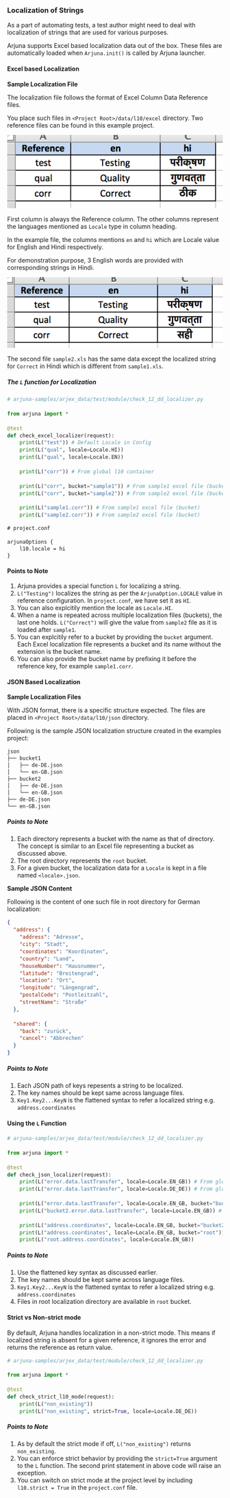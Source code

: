 ### Localization of Strings

As a part of automating tests, a test author might need to deal with localization of strings that are used for various purposes.

Arjuna supports Excel based localization data out of the box. These files are automatically loaded when `Arjuna.init()` is called by Arjuna launcher.

#### Excel based Localization

**Sample Localization File**

The localization file follows the format of Excel Column Data Reference files.

You place such files in `<Project Root>/data/l10/excel` directory. Two reference files can be found in this example project.

<img src="img/l10_1.png">

First column is always the Reference column. The other columns represent the languages mentioned as `Locale` type in column heading.

In the example file, the columns mentions `en` and `hi` which are Locale value for English and Hindi respectively.

For demonstration purpose, 3 English words are provided with corresponding strings in Hindi.

<img src="img/l10_2.png">

The second file `sample2.xls` has the same data except the localized string for `Correct` in Hindi which is different from `sample1.xls`.

##### The `L` function for Localization

```python
# arjuna-samples/arjex_data/test/module/check_12_dd_localizer.py

from arjuna import *

@test
def check_excel_localizer(request):
    print(L("test")) # Default Locale in Config
    print(L("qual", locale=Locale.HI))
    print(L("qual", locale=Locale.EN))

    print(L("corr")) # From global l10 container

    print(L("corr", bucket="sample1")) # From sample1 excel file (bucket)
    print(L("corr", bucket="sample2")) # From sample2 excel file (bucket)

    print(L("sample1.corr")) # From sample1 excel file (bucket)
    print(L("sample2.corr")) # From sample2 excel file (bucket)
```

```
# project.conf

arjunaOptions {
    l10.locale = hi
}
```

#### Points to Note
1. Arjuna provides a special function `L` for localizing a string.
2. `L("Testing")` localizes the string as per the `ArjunaOption.LOCALE` value in reference configuration. In `project.conf`, we have set it as `HI`.
3. You can also explcitily mention the locale as `Locale.HI`.
4. When a name is repeated across multiple localization files (buckets), the last one holds. `L("Correct")` will give the value from `sample2` file as it is loaded after `sample1`.
5. You can explcitily refer to a bucket by providing the `bucket` argument. Each Excel localization file represents a bucket and its name without the extension is the bucket name.
6. You can also provide the bucket name by prefixing it before the reference key, for example `sample1.corr`.

#### JSON Based Localization

**Sample Localization Files**

With JSON format, there is a specific structure expected. The files are placed in `<Project Root>/data/l10/json` directory.

Following is the sample JSON localization structure created in the examples project:

```
json
├── bucket1
│   ├── de-DE.json
│   └── en-GB.json
├── bucket2
│   ├── de-DE.json
│   └── en-GB.json
├── de-DE.json
└── en-GB.json
```

##### Points to Note
1. Each directory represents a bucket with the name as that of directory. The concept is similar to an Excel file representing a bucket as discussed above.
2. The root directory represents the `root` bucket.
3. For a given bucket, the localization data for a `Locale` is kept in a file named `<locale>.json`.

**Sample JSON Content**

Following is the content of one such file in root directory for German localization:

```JSON
{
  "address": {
    "address": "Adresse",
    "city": "Stadt",
    "coordinates": "Koordinaten",
    "country": "Land",
    "houseNumber": "Hausnummer",
    "latitude": "Breitengrad",
    "location": "Ort",
    "longitude": "Längengrad",
    "postalCode": "Postleitzahl",
    "streetName": "Straße"
  },

  "shared": {
    "back": "zurück",
    "cancel": "Abbrechen"
  }
}
```

##### Points to Note
1. Each JSON path of keys repesents a string to be localized. 
2. The key names should be kept same across language files.
3. `Key1.Key2...KeyN` is the flattened syntax to refer a localized string e.g. `address.coordinates`

#### Using the `L` Function

```python
# arjuna-samples/arjex_data/test/module/check_12_dd_localizer.py

from arjuna import *

@test
def check_json_localizer(request):
    print(L("error.data.lastTransfer", locale=Locale.EN_GB)) # From global l10 container
    print(L("error.data.lastTransfer", locale=Locale.DE_DE)) # From global l10 container

    print(L("error.data.lastTransfer", locale=Locale.EN_GB, bucket="bucket2")) # From bucket2    
    print(L("bucket2.error.data.lastTransfer", locale=Locale.EN_GB)) # From bucket2

    print(L("address.coordinates", locale=Locale.EN_GB, bucket="bucket2"))
    print(L("address.coordinates", locale=Locale.EN_GB, bucket="root"))
    print(L("root.address.coordinates", locale=Locale.EN_GB))
```

##### Points to Note
1. Use the flattened key syntax as discussed earlier. 
2. The key names should be kept same across language files.
3. `Key1.Key2...KeyN` is the flattened syntax to refer a localized string e.g. `address.coordinates`
4. Files in root localization directory are available in `root` bucket.

#### Strict vs Non-strict mode

By default, Arjuna handles localization in a non-strict mode. This means if localized string is absent for a given reference, it ignores the error and returns the reference as return value.

```python
# arjuna-samples/arjex_data/test/module/check_12_dd_localizer.py

from arjuna import *

@test
def check_strict_l10_mode(request):
    print(L("non_existing"))
    print(L("non_existing", strict=True, locale=Locale.DE_DE))
```

##### Points to Note
1. As by default the strict mode if off, `L("non_existing")` returns `non_existing`.
2. You can enforce strict behavior by providing the `strict=True` argument to the `L` function. The second print statement in above code will raise an exception.
3. You can switch on strict mode at the project level by including `l10.strict = True` in the `project.conf` file.